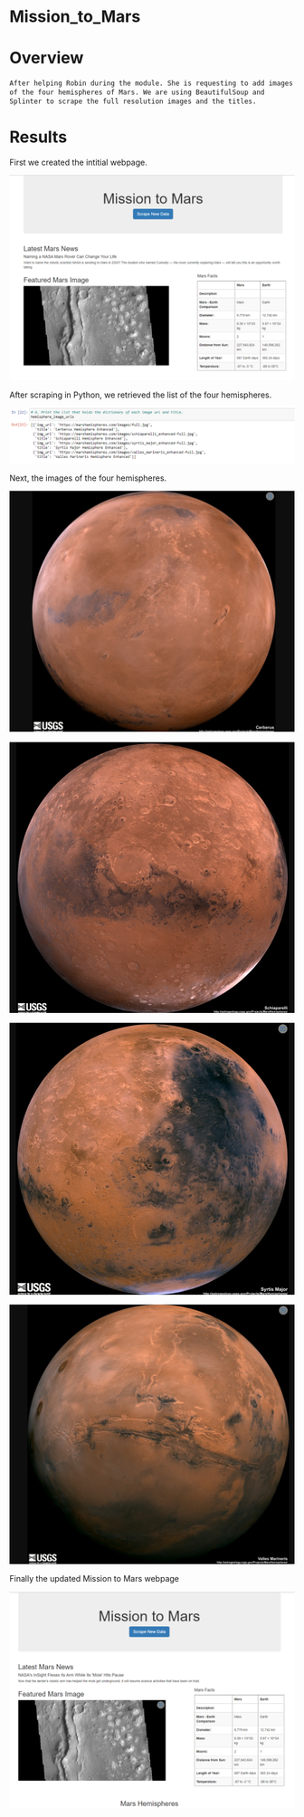 # Mission_to_Mars

# Overview

	After helping Robin during the module. She is requesting to add images of the four hemispheres of Mars. We are using BeautifulSoup and Splinter to scrape the full resolution images and the titles. 

# Results


First we created the intitial webpage.

![scraping_from_module](https://github.com/ljohnson1212/Mission_to_Mars/blob/main/images/Scraping_Module.png)

After scraping in Python, we retrieved the list of the four hemispheres.

![hemisphere_list](https://github.com/ljohnson1212/Mission_to_Mars/blob/main/images/hemisphere_list.png)



Next, the images of the four hemispheres.

![Cerberus](https://github.com/ljohnson1212/Mission_to_Mars/blob/main/images/Cerberus.png)

![Schiaparelli](https://github.com/ljohnson1212/Mission_to_Mars/blob/main/images/Schiaparelli.png)

![Syrtis_Major](https://github.com/ljohnson1212/Mission_to_Mars/blob/main/images/Syrtis_Major.png)

![Valles_Marineris](https://github.com/ljohnson1212/Mission_to_Mars/blob/main/images/Valles_Marineris.png)



Finally the updated Mission to Mars webpage

![Updated_Scraping](https://github.com/ljohnson1212/Mission_to_Mars/blob/main/images/Updated_Scraping1.png)







